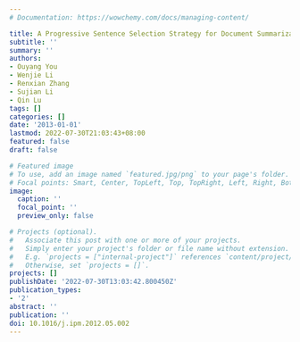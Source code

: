 ```yaml
---
# Documentation: https://wowchemy.com/docs/managing-content/

title: A Progressive Sentence Selection Strategy for Document Summarization
subtitle: ''
summary: ''
authors:
- Ouyang You
- Wenjie Li
- Renxian Zhang
- Sujian Li
- Qin Lu
tags: []
categories: []
date: '2013-01-01'
lastmod: 2022-07-30T21:03:43+08:00
featured: false
draft: false

# Featured image
# To use, add an image named `featured.jpg/png` to your page's folder.
# Focal points: Smart, Center, TopLeft, Top, TopRight, Left, Right, BottomLeft, Bottom, BottomRight.
image:
  caption: ''
  focal_point: ''
  preview_only: false

# Projects (optional).
#   Associate this post with one or more of your projects.
#   Simply enter your project's folder or file name without extension.
#   E.g. `projects = ["internal-project"]` references `content/project/deep-learning/index.md`.
#   Otherwise, set `projects = []`.
projects: []
publishDate: '2022-07-30T13:03:42.800450Z'
publication_types:
- '2'
abstract: ''
publication: ''
doi: 10.1016/j.ipm.2012.05.002
---
```

